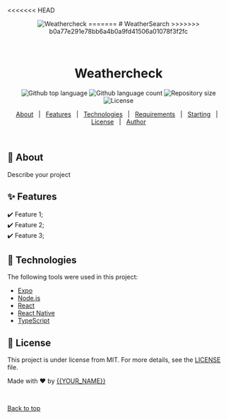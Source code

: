 <<<<<<< HEAD
<div align="center" id="top"> 
  <img src="./.github/app.gif" alt="Weathercheck" />
=======
# WeatherSearch
>>>>>>> b0a77e291e78bb6a4b0a9fd41506a01078f3f2fc

  &#xa0;

  <!-- <a href="https://weathercheck.netlify.app">Demo</a> -->
</div>

<h1 align="center">Weathercheck</h1>

<p align="center">
  <img alt="Github top language" src="https://img.shields.io/github/languages/top/{{YOUR_GITHUB_USERNAME}}/weathercheck?color=56BEB8">

  <img alt="Github language count" src="https://img.shields.io/github/languages/count/{{YOUR_GITHUB_USERNAME}}/weathercheck?color=56BEB8">

  <img alt="Repository size" src="https://img.shields.io/github/repo-size/{{YOUR_GITHUB_USERNAME}}/weathercheck?color=56BEB8">

  <img alt="License" src="https://img.shields.io/github/license/{{YOUR_GITHUB_USERNAME}}/weathercheck?color=56BEB8">

</p>

<!-- Status -->


<p align="center">
  <a href="#dart-about">About</a> &#xa0; | &#xa0; 
  <a href="#sparkles-features">Features</a> &#xa0; | &#xa0;
  <a href="#rocket-technologies">Technologies</a> &#xa0; | &#xa0;
  <a href="#white_check_mark-requirements">Requirements</a> &#xa0; | &#xa0;
  <a href="#checkered_flag-starting">Starting</a> &#xa0; | &#xa0;
  <a href="#memo-license">License</a> &#xa0; | &#xa0;
  <a href="https://github.com/{{YOUR_GITHUB_USERNAME}}" target="_blank">Author</a>
</p>

<br>

## :dart: About ##

Describe your project

## :sparkles: Features ##

:heavy_check_mark: Feature 1;\
:heavy_check_mark: Feature 2;\
:heavy_check_mark: Feature 3;

## :rocket: Technologies ##

The following tools were used in this project:

- [Expo](https://expo.io/)
- [Node.js](https://nodejs.org/en/)
- [React](https://pt-br.reactjs.org/)
- [React Native](https://reactnative.dev/)
- [TypeScript](https://www.typescriptlang.org/)

## :memo: License ##

This project is under license from MIT. For more details, see the [LICENSE](LICENSE.md) file.


Made with :heart: by <a href="https://github.com/{{YOUR_GITHUB_USERNAME}}" target="_blank">{{YOUR_NAME}}</a>

&#xa0;

<a href="#top">Back to top</a>
